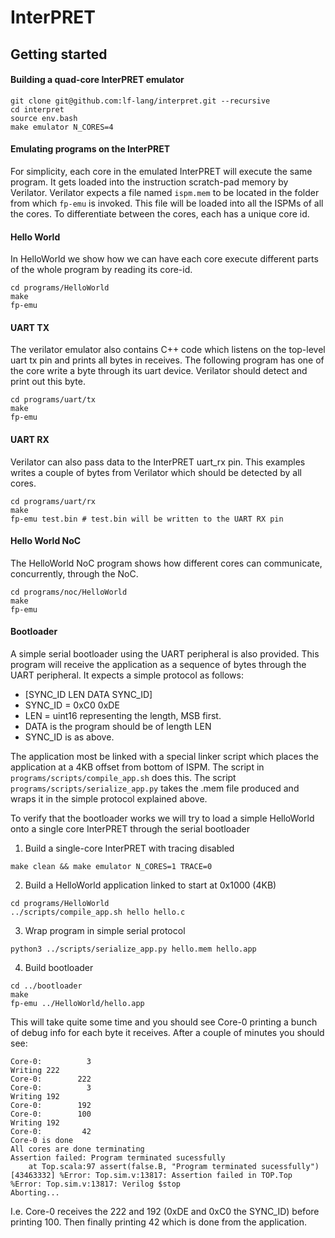 # InterPRET

## Getting started

#### Building a quad-core InterPRET emulator
```
git clone git@github.com:lf-lang/interpret.git --recursive
cd interpret
source env.bash
make emulator N_CORES=4
```
#### Emulating programs on the InterPRET
For simplicity, each core in the emulated InterPRET will execute the same program. It gets loaded into the instruction scratch-pad memory by Verilator. Verilator expects a file named `ispm.mem` to be located in the folder from which `fp-emu` is invoked. This file will be loaded into all the ISPMs of all the cores. To differentiate between the cores, each has a unique core id.


#### Hello World
In HelloWorld we show how we can have each core execute different parts of the whole program by reading its core-id.
```
cd programs/HelloWorld
make
fp-emu
```

#### UART TX
The verilator emulator also contains C++ code which listens on the top-level uart tx pin and prints all bytes in receives.
The following program has one of the core write a byte through its uart device. Verilator should detect and print out this byte.
```
cd programs/uart/tx
make
fp-emu
```

#### UART RX
Verilator can also pass data to the InterPRET uart_rx pin. This examples writes a couple of bytes from Verilator which should be detected by all cores.

```
cd programs/uart/rx
make
fp-emu test.bin # test.bin will be written to the UART RX pin
```

#### Hello World NoC
The HelloWorld NoC program shows how different cores can communicate, concurrently, through the NoC. 
```
cd programs/noc/HelloWorld
make
fp-emu
```


#### Bootloader
A simple serial bootloader using the UART peripheral is also provided. This program will receive the application as a sequence of bytes through the UART peripheral. It expects a simple protocol as follows:
- [SYNC_ID LEN DATA SYNC_ID]
- SYNC_ID = 0xC0 0xDE
- LEN = uint16 representing the length, MSB first.
- DATA is the program should be of length LEN
- SYNC_ID is as above.

The application most be linked with a special linker script which places the application at a 4KB offset from bottom of ISPM. The script in `programs/scripts/compile_app.sh` does this. The script `programs/scripts/serialize_app.py` takes the .mem file produced and wraps it in the simple protocol explained above.

To verify that the bootloader works we will try to load a simple HelloWorld onto a single core InterPRET through the serial bootloader

1. Build a single-core InterPRET with tracing disabled
```
make clean && make emulator N_CORES=1 TRACE=0
```

2. Build a HelloWorld application linked to start at 0x1000 (4KB) 
```
cd programs/HelloWorld
../scripts/compile_app.sh hello hello.c
```
3. Wrap program in simple serial protocol
```
python3 ../scripts/serialize_app.py hello.mem hello.app
```
4. Build bootloader
```
cd ../bootloader
make
fp-emu ../HelloWorld/hello.app
```

This will take quite some time and you should see Core-0 printing a bunch of debug info for each byte it receives. After a couple of minutes you should see:
```
Core-0:          3
Writing 222
Core-0:        222
Core-0:          3
Writing 192
Core-0:        192
Core-0:        100
Writing 192
Core-0:         42
Core-0 is done
All cores are done terminating
Assertion failed: Program terminated sucessfully
    at Top.scala:97 assert(false.B, "Program terminated sucessfully")
[43463332] %Error: Top.sim.v:13817: Assertion failed in TOP.Top
%Error: Top.sim.v:13817: Verilog $stop
Aborting...
```

I.e. Core-0 receives the 222 and 192 (0xDE and 0xC0 the SYNC_ID) before printing 100. Then finally printing 42 which is done from the application. 